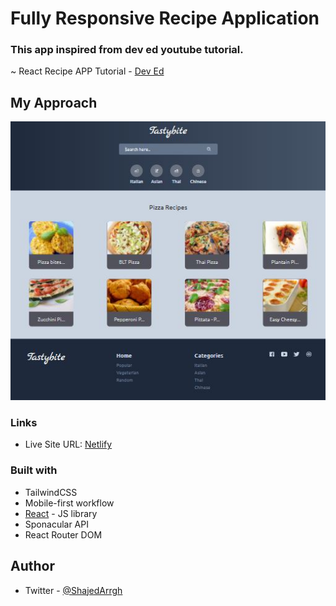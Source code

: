 # Fully Responsive Recipe Application

### This app inspired from dev ed youtube tutorial.

~ React Recipe APP Tutorial - [Dev Ed](https://www.youtube.com/watch?v=xc4uOzlndAk&t=1093s)

## My Approach

![](./src/screen_shoot.jpg)

### Links

- Live Site URL: [Netlify]()

### Built with

- TailwindCSS
- Mobile-first workflow
- [React](https://reactjs.org/) - JS library
- Sponacular API
- React Router DOM

## Author

- Twitter - [@ShajedArrgh](https://twitter.com/ShajedArrgh)
